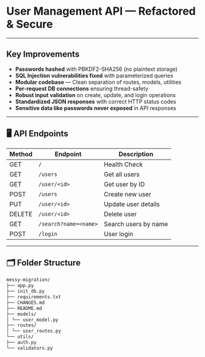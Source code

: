 #  User Management API — Refactored & Secure


---

##  Key Improvements

-  **Passwords hashed** with PBKDF2-SHA256 (no plaintext storage)
- **SQL Injection vulnerabilities fixed** with parameterized queries
- **Modular codebase** — Clean separation of routes, models, utilities
- **Per-request DB connections** ensuring thread-safety
- **Robust input validation** on create, update, and login operations
- **Standardized JSON responses** with correct HTTP status codes
- **Sensitive data like passwords never exposed** in API responses

---

## 🖥️ API Endpoints

| Method | Endpoint                | Description              |
|--------|-------------------------|--------------------------|
| GET    | `/`                     | Health Check              |
| GET    | `/users`                | Get all users             |
| GET    | `/user/<id>`            | Get user by ID            |
| POST   | `/users`                | Create new user           |
| PUT    | `/user/<id>`            | Update user details       |
| DELETE | `/user/<id>`            | Delete user               |
| GET    | `/search?name=<name>`   | Search users by name      |
| POST   | `/login`                | User login                |

---

## 🗂️ Folder Structure

```bash
messy-migration/
├── app.py
├── init_db.py
├── requirements.txt
├── CHANGES.md
├── README.md
├── models/
│ └── user_model.py
├── routes/
│ └── user_routes.py
└── utils/
├── auth.py
└── validators.py

